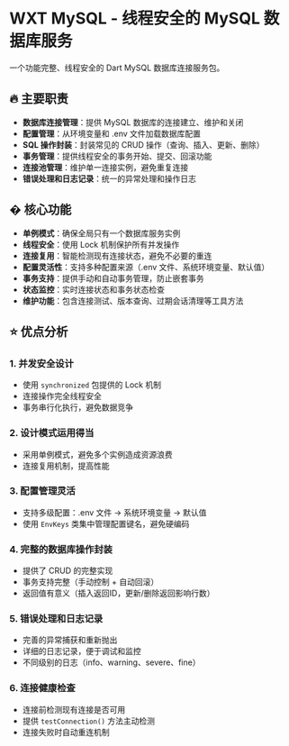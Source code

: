 # WXT MySQL - 线程安全的 MySQL 数据库服务

一个功能完整、线程安全的 Dart MySQL 数据库连接服务包。



## 🔥 主要职责
- **数据库连接管理**：提供 MySQL 数据库的连接建立、维护和关闭
- **配置管理**：从环境变量和 .env 文件加载数据库配置
- **SQL 操作封装**：封装常见的 CRUD 操作（查询、插入、更新、删除）
- **事务管理**：提供线程安全的事务开始、提交、回滚功能
- **连接池管理**：维护单一连接实例，避免重复连接
- **错误处理和日志记录**：统一的异常处理和操作日志

## � 核心功能
- **单例模式**：确保全局只有一个数据库服务实例
- **线程安全**：使用 Lock 机制保护所有并发操作
- **连接复用**：智能检测现有连接状态，避免不必要的重连
- **配置灵活性**：支持多种配置来源（.env 文件、系统环境变量、默认值）
- **事务支持**：提供手动和自动事务管理，防止嵌套事务
- **状态监控**：实时连接状态和事务状态检查
- **维护功能**：包含连接测试、版本查询、过期会话清理等工具方法

## ⭐ 优点分析

### 1. 并发安全设计
- 使用 `synchronized` 包提供的 Lock 机制
- 连接操作完全线程安全
- 事务串行化执行，避免数据竞争

### 2. 设计模式运用得当
- 采用单例模式，避免多个实例造成资源浪费
- 连接复用机制，提高性能

### 3. 配置管理灵活
- 支持多级配置：.env 文件 → 系统环境变量 → 默认值
- 使用 `EnvKeys` 类集中管理配置键名，避免硬编码

### 4. 完整的数据库操作封装
- 提供了 CRUD 的完整实现
- 事务支持完整（手动控制 + 自动回滚）
- 返回值有意义（插入返回ID，更新/删除返回影响行数）

### 5. 错误处理和日志记录
- 完善的异常捕获和重新抛出
- 详细的日志记录，便于调试和监控
- 不同级别的日志（info、warning、severe、fine）

### 6. 连接健康检查
- 连接前检测现有连接是否可用
- 提供 `testConnection()` 方法主动检测
- 连接失败时自动重连机制